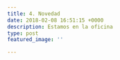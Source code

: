 ```yaml
---
title: 4. Novedad
date: 2018-02-08 16:51:15 +0000
description: Estamos en la oficina
type: post
featured_image: ''

---
```

